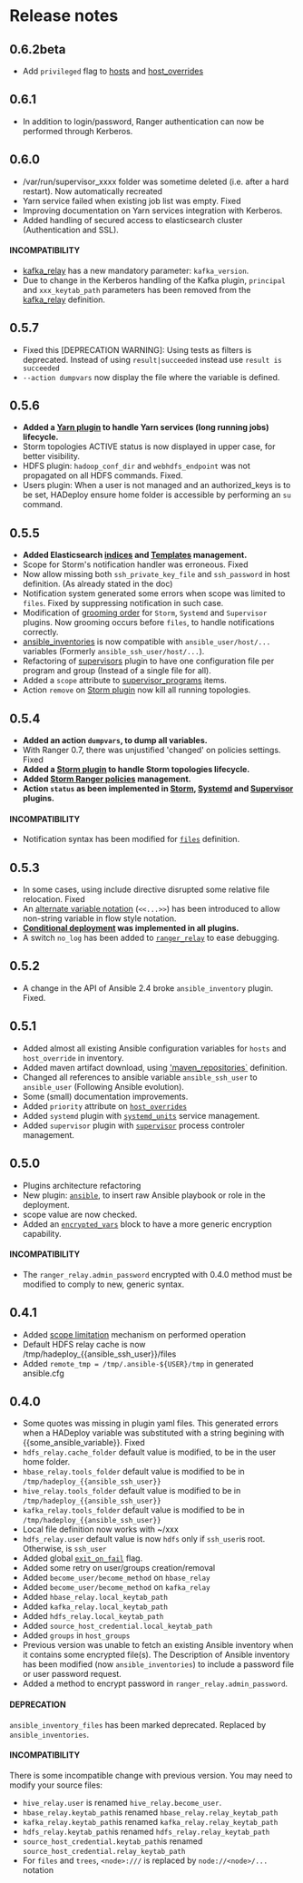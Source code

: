 # Release notes

## 0.6.2beta

 - Add `privileged` flag to [hosts](../plugins_reference/inventory/hosts) and [host_overrides](../plugins_reference/inventory/host_overrides)

## 0.6.1

 - In addition to login/password, Ranger authentication can now be performed through Kerberos.

## 0.6.0

- /var/run/supervisor_xxxx folder was sometime deleted (i.e. after a hard restart). Now automatically recreated
- Yarn service failed when existing job list was empty. Fixed
- Improving documentation on Yarn services integration with Kerberos.
- Added handling of secured access to elasticsearch cluster (Authentication and SSL).

#### INCOMPATIBILITY

- [kafka_relay](../plugins_reference/kafka/kafka_relay) has a new mandatory parameter: `kafka_version`. 
- Due to change in the Kerberos handling of the Kafka plugin, `principal` and `xxx_keytab_path` parameters has been removed from the [kafka_relay](../plugins_reference/kafka/kafka_relay) definition.

## 0.5.7

- Fixed this [DEPRECATION WARNING]: Using tests as filters is deprecated. Instead of using `result|succeeded` instead use `result is succeeded`
- `--action dumpvars` now display the file where the variable is defined.

## 0.5.6

- **Added a [Yarn plugin](../plugins_reference/yarn/yarn_overview) to handle Yarn services (long running jobs) lifecycle.**
- Storm topologies ACTIVE status is now displayed in upper case, for better visibility.
- HDFS plugin: `hadoop_conf_dir` and `webhdfs_endpoint` was not propagated on all HDFS commands. Fixed.
- Users plugin: When a user is not managed and an authorized_keys is to be set, HADeploy ensure home folder is accessible by performing an `su` command. 

## 0.5.5

- **Added Elasticsearch [indices](../plugins_reference/elastic/elasticsearch_indices) and [Templates](../plugins_reference/elastic/elasticsearch_templates) management.**
- Scope for Storm's notification handler was erroneous. Fixed
- Now allow missing both `ssh_private_key_file` and `ssh_password` in host definition. (As already stated in the doc)
- Notification system generated some errors when scope was limited to `files`. Fixed by suppressing notification in such case.
- Modification of [grooming order](./execution_order/) for `Storm`, `Systemd` and `Supervisor` plugins. Now grooming occurs before `files`, to handle notifications correctly.
- [ansible_inventories](../plugins_reference/ansible_inventories/ansible_inventories/) is now compatible with `ansible_user/host/...` variables (Formerly `ansible_ssh_user/host/...`).
- Refactoring of [supervisors](../plugins_reference/supervisor/supervisors/) plugin to have one configuration file per program and group (Instead of a single file for all).
- Added a `scope` attribute to [supervisor_programs](../plugins_reference/supervisor/supervisor_programs/) items. 
- Action `remove` on [Storm plugin](../plugins_reference/storm/storm_overview) now kill all running topologies.

## 0.5.4

- **Added an action `dumpvars`, to dump all variables.**
- With Ranger 0.7, there was unjustified 'changed' on policies settings. Fixed
- **Added a [Storm plugin](../plugins_reference/storm/storm_overview) to handle Storm topologies lifecycle.**
- **Added [Storm Ranger policies](../plugins_reference/ranger/storm_ranger_policies) management.**
- **Action `status` as been implemented in [Storm](../plugins_reference/storm/storm_overview#actions-stopstart-and-status), 
[Systemd](../plugins_reference/systemd/systemd_units#actions-stop-start-and-status) and [Supervisor](../plugins_reference/supervisor/supervisor_overview#actions-stop-start-and-status) plugins.**

#### INCOMPATIBILITY

- Notification syntax has been modified for [`files`](../plugins_reference/files/files) definition.

## 0.5.3

- In some cases, using include directive disrupted some relative file relocation. Fixed
- An [alternate variable notation](../plugins_reference/core/vars/#alternate-notation) (`<<...>>`) has been introduced to allow non-string variable in flow style notation.
- **[Conditional deployment](./conditional_deployment) was implemented in all plugins.**
- A switch `no_log` has been added to [`ranger_relay`](../plugins_reference/ranger/ranger_relay) to ease debugging.

## 0.5.2

- A change in the API of Ansible 2.4 broke `ansible_inventory` plugin. Fixed.

## 0.5.1

- Added almost all existing Ansible configuration variables for `hosts` and `host_override` in inventory.
- Added maven artifact download, using ['maven_repositories`](../plugins_reference/files/maven_repositories) definition.
- Changed all references to ansible variable `ansible_ssh_user` to `ansible_user` (Following Ansible evolution).
- Some (small) documentation improvements.
- Added `priority` attribute on [`host_overrides`](../plugins_reference/inventory/host_overrides)
- Added `systemd` plugin with [`systemd_units`](../plugins_reference/systemd/systemd_units) service management.
- Added `supervisor` plugin with [`supervisor`](../plugins_reference/supervisor/supervisor_overview) process controler management.

## 0.5.0

- Plugins architecture refactoring
- New plugin: [`ansible`](../plugins_reference/ansible/ansible_overview), to insert raw Ansible playbook or role in the deployment.
- scope value are now checked.
- Added an [`encrypted_vars`](../plugins_reference/core/encrypted_vars) block to have a more generic encryption capability.

#### INCOMPATIBILITY

- The `ranger_relay.admin_password` encrypted with 0.4.0 method must be modified to comply to new, generic syntax.

## 0.4.1

- Added [scope limitation](./altering_scope) mechanism on performed operation
- Default HDFS relay cache is now /tmp/hadeploy_{{ansible_ssh_user}}/files
- Added `remote_tmp = /tmp/.ansible-${USER}/tmp` in generated ansible.cfg

## 0.4.0

- Some quotes was missing in plugin yaml files. This generated errors when a HADeploy variable was substituted with a string begining with {{some_ansible_variable}}. Fixed
- `hdfs_relay.cache_folder` default value is modified, to be in the user home folder.
- `hbase_relay.tools_folder` default value is modified to be in `/tmp/hadeploy_{{ansible_ssh_user}}`
- `hive_relay.tools_folder` default value is modified to be in `/tmp/hadeploy_{{ansible_ssh_user}}`
- `kafka_relay.tools_folder` default value is modified to be in `/tmp/hadeploy_{{ansible_ssh_user}}`
- Local file definition now works with ~/xxx
- `hdfs_relay.user` default value is now `hdfs` only if `ssh_user`is root. Otherwise, is `ssh_user`
- Added global [`exit_on_fail`](../plugins_reference/inventory/exit_on_fail) flag.
- Added some retry on user/groups creation/removal
- Added `become_user/become_method` on `hbase_relay`
- Added `become_user/become_method` on `kafka_relay`
- Added `hbase_relay.local_keytab_path`
- Added `kafka_relay.local_keytab_path`
- Added `hdfs_relay.local_keytab_path`
- Added `source_host_credential.local_keytab_path`
- Added `groups` in `host_groups`
- Previous version was unable to fetch an existing Ansible inventory when it contains some encrypted file(s). 
The Description of Ansible inventory has been modified (now `ansible_inventories`) to include a password file or user password request.
- Added a method to encrypt password in `ranger_relay.admin_password`.   

#### DEPRECATION

`ansible_inventory_files` has been marked deprecated. Replaced by `ansible_inventories`.

#### INCOMPATIBILITY

There is some incompatible change with previous version. You may need to modify your source files:

* `hive_relay.user` is renamed `hive_relay.become_user`.
* `hbase_relay.keytab_path`is renamed `hbase_relay.relay_keytab_path`
* `kafka_relay.keytab_path`is renamed `kafka_relay.relay_keytab_path`
* `hdfs_relay.keytab_path`is renamed `hdfs_relay.relay_keytab_path`
* `source_host_credential.keytab_path`is renamed `source_host_credential.relay_keytab_path`
* For `files` and `trees`, `<node>:///` is replaced by `node://<node>/...` notation

